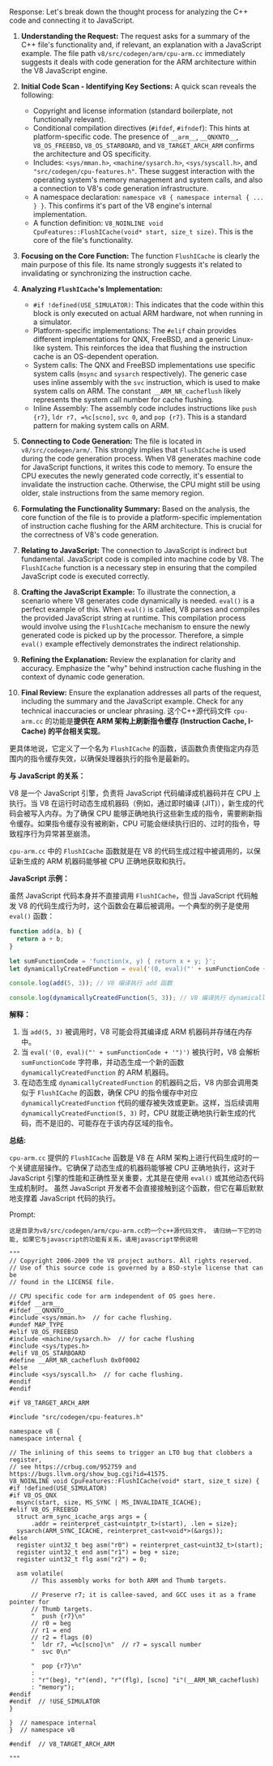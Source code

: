 Response: Let's break down the thought process for analyzing the C++ code and connecting it to JavaScript.

1. **Understanding the Request:** The request asks for a summary of the C++ file's functionality and, if relevant, an explanation with a JavaScript example. The file path `v8/src/codegen/arm/cpu-arm.cc` immediately suggests it deals with code generation for the ARM architecture within the V8 JavaScript engine.

2. **Initial Code Scan - Identifying Key Sections:**  A quick scan reveals the following:
    * Copyright and license information (standard boilerplate, not functionally relevant).
    * Conditional compilation directives (`#ifdef`, `#ifndef`): This hints at platform-specific code. The presence of `__arm__`, `__QNXNTO__`, `V8_OS_FREEBSD`, `V8_OS_STARBOARD`, and `V8_TARGET_ARCH_ARM` confirms the architecture and OS specificity.
    * Includes:  `<sys/mman.h>`, `<machine/sysarch.h>`, `<sys/syscall.h>`, and `"src/codegen/cpu-features.h"`. These suggest interaction with the operating system's memory management and system calls, and also a connection to V8's code generation infrastructure.
    * A namespace declaration: `namespace v8 { namespace internal { ... } }`. This confirms it's part of the V8 engine's internal implementation.
    * A function definition: `V8_NOINLINE void CpuFeatures::FlushICache(void* start, size_t size)`. This is the core of the file's functionality.

3. **Focusing on the Core Function:** The function `FlushICache` is clearly the main purpose of this file. Its name strongly suggests it's related to invalidating or synchronizing the instruction cache.

4. **Analyzing `FlushICache`'s Implementation:**
    * `#if !defined(USE_SIMULATOR)`: This indicates that the code within this block is only executed on actual ARM hardware, not when running in a simulator.
    * Platform-specific implementations: The `#elif` chain provides different implementations for QNX, FreeBSD, and a generic Linux-like system. This reinforces the idea that flushing the instruction cache is an OS-dependent operation.
    * System calls:  The QNX and FreeBSD implementations use specific system calls (`msync` and `sysarch` respectively). The generic case uses inline assembly with the `svc` instruction, which is used to make system calls on ARM. The constant `__ARM_NR_cacheflush` likely represents the system call number for cache flushing.
    * Inline Assembly: The assembly code includes instructions like `push {r7}`, `ldr r7, =%c[scno]`, `svc 0`, and `pop {r7}`. This is a standard pattern for making system calls on ARM.

5. **Connecting to Code Generation:** The file is located in `v8/src/codegen/arm/`. This strongly implies that `FlushICache` is used during the code generation process. When V8 generates machine code for JavaScript functions, it writes this code to memory. To ensure the CPU executes the newly generated code correctly, it's essential to invalidate the instruction cache. Otherwise, the CPU might still be using older, stale instructions from the same memory region.

6. **Formulating the Functionality Summary:** Based on the analysis, the core function of the file is to provide a platform-specific implementation of instruction cache flushing for the ARM architecture. This is crucial for the correctness of V8's code generation.

7. **Relating to JavaScript:**  The connection to JavaScript is indirect but fundamental. JavaScript code is compiled into machine code by V8. The `FlushICache` function is a necessary step in ensuring that the compiled JavaScript code is executed correctly.

8. **Crafting the JavaScript Example:** To illustrate the connection, a scenario where V8 generates code dynamically is needed. `eval()` is a perfect example of this. When `eval()` is called, V8 parses and compiles the provided JavaScript string at runtime. This compilation process would involve using the `FlushICache` mechanism to ensure the newly generated code is picked up by the processor. Therefore, a simple `eval()` example effectively demonstrates the indirect relationship.

9. **Refining the Explanation:**  Review the explanation for clarity and accuracy. Emphasize the "why" behind instruction cache flushing in the context of dynamic code generation.

10. **Final Review:** Ensure the explanation addresses all parts of the request, including the summary and the JavaScript example. Check for any technical inaccuracies or unclear phrasing.
这个C++源代码文件 `cpu-arm.cc` 的功能是**提供在 ARM 架构上刷新指令缓存 (Instruction Cache, I-Cache) 的平台相关实现**。

更具体地说，它定义了一个名为 `FlushICache` 的函数，该函数负责使指定内存范围内的指令缓存失效，以确保处理器执行的指令是最新的。

**与 JavaScript 的关系：**

V8 是一个 JavaScript 引擎，负责将 JavaScript 代码编译成机器码并在 CPU 上执行。当 V8 在运行时动态生成机器码（例如，通过即时编译 (JIT)），新生成的代码会被写入内存。为了确保 CPU 能够正确地执行这些新生成的指令，需要刷新指令缓存。如果指令缓存没有被刷新，CPU 可能会继续执行旧的、过时的指令，导致程序行为异常甚至崩溃。

`cpu-arm.cc` 中的 `FlushICache` 函数就是在 V8 的代码生成过程中被调用的，以保证新生成的 ARM 机器码能够被 CPU 正确地获取和执行。

**JavaScript 示例：**

虽然 JavaScript 代码本身并不直接调用 `FlushICache`，但当 JavaScript 代码触发 V8 的代码生成行为时，这个函数会在幕后被调用。一个典型的例子是使用 `eval()` 函数：

```javascript
function add(a, b) {
  return a + b;
}

let sumFunctionCode = 'function(x, y) { return x + y; }';
let dynamicallyCreatedFunction = eval('(0, eval)("' + sumFunctionCode + '")');

console.log(add(5, 3)); // V8 编译执行 add 函数

console.log(dynamicallyCreatedFunction(5, 3)); // V8 编译执行 dynamicallyCreatedFunction
```

**解释：**

1. 当 `add(5, 3)` 被调用时，V8 可能会将其编译成 ARM 机器码并存储在内存中。
2. 当 `eval('(0, eval)("' + sumFunctionCode + '")')` 被执行时，V8 会解析 `sumFunctionCode` 字符串，并动态生成一个新的函数 `dynamicallyCreatedFunction` 的 ARM 机器码。
3. 在动态生成 `dynamicallyCreatedFunction` 的机器码之后，V8 内部会调用类似于 `FlushICache` 的函数，确保 CPU 的指令缓存中对应 `dynamicallyCreatedFunction` 代码的缓存被失效或更新。这样，当后续调用 `dynamicallyCreatedFunction(5, 3)` 时，CPU 就能正确地执行新生成的代码，而不是旧的、可能存在于该内存区域的指令。

**总结:**

`cpu-arm.cc` 提供的 `FlushICache` 函数是 V8 在 ARM 架构上进行代码生成时的一个关键底层操作。它确保了动态生成的机器码能够被 CPU 正确地执行，这对于 JavaScript 引擎的性能和正确性至关重要，尤其是在使用 `eval()` 或其他动态代码生成机制时。 虽然 JavaScript 开发者不会直接接触到这个函数，但它在幕后默默地支撑着 JavaScript 代码的执行。

Prompt: 
```
这是目录为v8/src/codegen/arm/cpu-arm.cc的一个c++源代码文件， 请归纳一下它的功能, 如果它与javascript的功能有关系，请用javascript举例说明

"""
// Copyright 2006-2009 the V8 project authors. All rights reserved.
// Use of this source code is governed by a BSD-style license that can be
// found in the LICENSE file.

// CPU specific code for arm independent of OS goes here.
#ifdef __arm__
#ifdef __QNXNTO__
#include <sys/mman.h>  // for cache flushing.
#undef MAP_TYPE
#elif V8_OS_FREEBSD
#include <machine/sysarch.h>  // for cache flushing
#include <sys/types.h>
#elif V8_OS_STARBOARD
#define __ARM_NR_cacheflush 0x0f0002
#else
#include <sys/syscall.h>  // for cache flushing.
#endif
#endif

#if V8_TARGET_ARCH_ARM

#include "src/codegen/cpu-features.h"

namespace v8 {
namespace internal {

// The inlining of this seems to trigger an LTO bug that clobbers a register,
// see https://crbug.com/952759 and https://bugs.llvm.org/show_bug.cgi?id=41575.
V8_NOINLINE void CpuFeatures::FlushICache(void* start, size_t size) {
#if !defined(USE_SIMULATOR)
#if V8_OS_QNX
  msync(start, size, MS_SYNC | MS_INVALIDATE_ICACHE);
#elif V8_OS_FREEBSD
  struct arm_sync_icache_args args = {
      .addr = reinterpret_cast<uintptr_t>(start), .len = size};
  sysarch(ARM_SYNC_ICACHE, reinterpret_cast<void*>(&args));
#else
  register uint32_t beg asm("r0") = reinterpret_cast<uint32_t>(start);
  register uint32_t end asm("r1") = beg + size;
  register uint32_t flg asm("r2") = 0;

  asm volatile(
      // This assembly works for both ARM and Thumb targets.

      // Preserve r7; it is callee-saved, and GCC uses it as a frame pointer for
      // Thumb targets.
      "  push {r7}\n"
      // r0 = beg
      // r1 = end
      // r2 = flags (0)
      "  ldr r7, =%c[scno]\n"  // r7 = syscall number
      "  svc 0\n"

      "  pop {r7}\n"
      :
      : "r"(beg), "r"(end), "r"(flg), [scno] "i"(__ARM_NR_cacheflush)
      : "memory");
#endif
#endif  // !USE_SIMULATOR
}

}  // namespace internal
}  // namespace v8

#endif  // V8_TARGET_ARCH_ARM

"""

```
